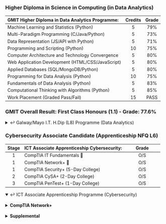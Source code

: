 ### Higher Diploma in Science in Computing (in Data Analytics)

| **GMIT Higher Diploma in Data Analytics Programme:**           | Credits | Grade   |
| :--------------------------------------------------------------|:-------:|:-------:|
| Machine Learning and Statistics (Python)                       | 5       | 79%     |
| Multi-Paradigm Programming (C/Java/Python)                     | 5       | 73%     |
| Data Representation (JS/API with Python)                       | 5       | 71%     |
| Programming and Scripting (Python)                             | 10      | 75%     |
| Computer Architecture and Technology Convergence               | 5       | 80%     |
| Web Application Development (HTML/CSS/JavaScript)              | 5       | 80%     |
| Applied Databases (SQL/MongoDB/Python)                         | 5       | 80%     |
| Programming for Data Analysis (Python)                         | 10      | 75%     |
| Fundamentals of Data Analysis (Python)                         | 5       | 83%     |
| Computational Thinking with Algorithms (Python)                | 5       | 85%     |
| Work Placement (Graded Pass/Fail)                              | 15      | PASS    |

### GMIT Overall Result: First Class Honours (1.1) - Grade: 77.6%

<details close>
	<summary>&#x21A9; Galway/Mayo I.T. H.Dip (L8) Programme (Data Analytics)</summary>

<!--
26/12/2021
"update repository ./mls-machine-learning-statistics - GMIT (Using Pandas with scikit-learn)."
-->
###### Machine Learning and Statistics { ["**mls**"](https://nbviewer.jupyter.org/github/SeanOhAileasa/mls-machine-learning-statistics/blob/main/mls-machine-learning-statistics.ipynb) : &#x1F4CC; } 

<!--
04/12/2021
"add repository ./mls-scikit-learn - An introduction to machine learning with scikit-learn."
-->
* { [``scikit-learn``](https://nbviewer.jupyter.org/github/SeanOhAileasa/mls-scikit-learn/blob/main/mls-scikit-learn.ipynb) : &#x1F6A7; }

	* { ["**Classification**"](https://nbviewer.org/github/SeanOhAileasa/pda-scikit-learn-classification/blob/main/pda-scikit-learn-classification.ipynb) : &#x1F6A7; }

	* { ["**Regression**"](https://nbviewer.org/github/SeanOhAileasa/mls-scikit-learn-regression/blob/main/mls-scikit-learn-regression.ipynb) : &#x1F6A7; }

	* { ["**Clustering**"](https://nbviewer.org/github/SeanOhAileasa/mls-scikit-learn-clustering/blob/main/mls-scikit-learn-clustering.ipynb) : &#x1F6A7; }

<!--
06/11/2021
"update repository ./mls-t-test - A t-test on some real-world data (sleep dataset). Overview of not just t-tests but an overview of the typical way to use statistics to do things like hypothesis testing (traditional old way of doing statistics)."
-->
* ``scipy-stats``
<!--
	* { ["**T-Test**"](https://nbviewer.org/github/SeanOhAileasa/mls-t-test/blob/main/mls-t-test.ipynb) : &#x1F6A7; }
-->
<!--
"add repository ./dcp-machine-learning-statistics - Statistical Thinking in Python (Part 1) (Graphical Exploratory Data Analysis)."
-->
* Supplemental Resources

	* { ["**DataCamp (Python)**"](https://nbviewer.org/github/SeanOhAileasa/dcp-python/blob/main/dcp-python.ipynb) : &#x1F6A7; } 

	* { ["**DataCamp (ML & Stats)**"](https://nbviewer.org/github/SeanOhAileasa/dcp-machine-learning-statistics/blob/main/dcp-machine-learning-statistics.ipynb) : &#x1F6A7; } 

<!--
"HOURS:1 - [README]: Complete and ready for submission."
-->
* End of Semester (Dec 2021):

	* { ["**Assessment**"](https://github.com/SeanOhAileasa/mls-scikit-learn-scipy-stats) : &#x1F4CC; }

<!--
09/01/2021
"update repository ./mpp-multi-paradigm-programming - GMIT Multi-Paradigm Programming module 30% MCS & written quiz completed."
-->
###### Multi-Paradigm Programming { ["**mpp**"](https://nbviewer.jupyter.org/github/SeanOhAileasa/mpp-multi-paradigm-programming/blob/main/mpp-multi-paradigm-programming.ipynb) : &#x1F4CC; }

<!--
20/12/2021
"update repository ./fubar-c - GMIT Multi-Paradigm Programming module Assessment: Link to repository mpp-multi-paradigm-programming."
-->
* { ["**C**"](https://nbviewer.jupyter.org/github/SeanOhAileasa/fubar-c/blob/main/fubar-c.ipynb) : &#x1F6A7; } 

<!--
"..."
-->
* { ["**Java**"](https://nbviewer.jupyter.org/github/SeanOhAileasa/fubar-java/blob/main/fubar-java.ipynb) : &#x1F6A7; }

<!--
22/12/2021
"update repository ./mpp-multi-paradigm-programming - GMIT Multi-Paradigm Programming module Assessment (Report) completed."
-->
* End of Semester (Dec 2021):

	* { ["**Assessment**"](https://nbviewer.org/github/SeanOhAileasa/mpp-multi-paradigm-programming/blob/main/mpp-multi-paradigm-programming.ipynb#Winter-21/22-Assessment) : &#x1F4CC; }

<!--
26/11/2021
"update repository ./drp-data-representation - Packages for APIs."
-->
###### Data Representation { ["**drp**"](https://nbviewer.jupyter.org/github/SeanOhAileasa/drp-data-representation/blob/main/drp-data-representation.ipynb) : &#x1F4CC; } 

<!--
05/01/2022
"update repository ./drp-app-server - Ooops password displayed (now changed). Updated: i. script db.py and ii. README."
-->
* { ["**App-server (``flask``)**"](https://nbviewer.org/github/SeanOhAileasa/drp-app-server/blob/main/drp-app-server.ipynb) : &#x1F4CC; }

<!--
26/11/2021
"update repository ./data-representation-courseware - Week 8 Quiz (Server side)." 
-->
* End of Semester (Dec 2021):

	* { ["**Assessment**"](https://github.com/SeanOhAileasa/data-representation-courseware) : &#x1F4CC; } 

###### Computational Thinking with Algorithms

<!--
22/05/2021
"update repository ./cta-analysing"
-->
* { ["**Analysing**"](https://nbviewer.jupyter.org/github/SeanOhAileasa/cta-analysing/blob/main/cta-analysing.ipynb) : &#x1F4CC; } 

<!-- 
23/08/2021
""
"update repository ./cta-recursion - Fix links."
-->
* { ["**Recursion**"](https://nbviewer.jupyter.org/github/SeanOhAileasa/cta-recursion/blob/main/cta-recursion.ipynb) : &#x1F4CC; } 

<!--
26/05/2021
"update repository ./cta-sorting"
-->
* { ["**Sorting**"](https://nbviewer.jupyter.org/github/SeanOhAileasa/cta-sorting/blob/main/cta-sorting.ipynb) : &#x1F4CC; } 

<!-- 
25/04/2021
"update repository ./cta-searching - Overview of binary search with performance comparison over linear search. Pseudocode along with iterative implementation (recursive implementation outstanding). Walkthrough of iterative and recursion approaches completed in Java."
-->
* { ["**Searching**"](https://nbviewer.jupyter.org/github/SeanOhAileasa/cta-searching/blob/main/cta-searching.ipynb) : &#x1F4CC; } 

<!--
26/05/2021
"add repository ./cta-benchmark-algorithms - Python application to benchmark five different sorting algorithms. In addition, the report introduces the algorithms chosen and discusses the results of the benchmarking process."
-->
* End of Semester (May 2021):

	* { ["**Project (pdf)**"](https://raw.githubusercontent.com/SeanOhAileasa/cta-benchmark-algorithms/main/Computational-Thinking-with-Algorithms-Project-2021.pdf) : &#x1F4CC; } 

		* { ["**Project (src)**"](https://github.com/SeanOhAileasa/cta-benchmark-algorithms) : &#x1F4CC; } 

###### Fundamentals of Data Analysis { ["**mls**"](https://nbviewer.jupyter.org/github/SeanOhAileasa/mls-machine-learning-statistics/blob/main/mls-machine-learning-statistics.ipynb) : &#x1F4CC; }

<!--
01/12/2021
"update repository ./fda-numerical - Exploratory Analysis."
-->
* Supplemental Resources

	* { ["**Numerical Reasoning**"](https://nbviewer.org/github/SeanOhAileasa/fda-numerical/blob/main/fda-numerical.ipynb) : &#x1F6A7; } 

* End of Semester (Dec 2020):

	* { ["**Tasks**"](https://nbviewer.jupyter.org/github/SeanOhAileasa/fda-tasks/blob/main/Fundamentals-of-Data-Analysis-Tasks-2020.ipynb) : &#x1F4CC; } 

	* { ["**Project**"](https://nbviewer.jupyter.org/github/SeanOhAileasa/fda-regression/blob/main/Fundamentals-of-Data-Analysis-Regression-2020.ipynb) : &#x1F4CC; } 

<!--
07/09/2021
"update repository ./fda-numerical - Simple averages."
-->

###### Programming for Data Analysis { ["**mls**"](https://nbviewer.jupyter.org/github/SeanOhAileasa/mls-machine-learning-statistics/blob/main/mls-machine-learning-statistics.ipynb) : &#x1F4CC; }

* End of Semester (Dec 2020):

	* { ["**Tasks**"](https://nbviewer.jupyter.org/github/SeanOhAileasa/pda-numpy-random/blob/main/Programming-for-Data-Analysis-Assignment-2020.ipynb) : &#x1F4CC; } 

	* { ["**Project**"](https://nbviewer.jupyter.org/github/SeanOhAileasa/pda-numpy-random-simulation/blob/main/Programming-for-Data-Analysis-Project-2020.ipynb) : &#x1F4CC; } 

###### Applied Databases

<!--
05/07/2021
"add repository ./adb-MySQL"
-->
* { ["**MySQL**"](https://nbviewer.org/github/SeanOhAileasa/adb-MySQL/blob/main/adb-MySQL.ipynb) : &#x1F4CC; }

<!--
06/07/2021
"add repository ./adb-mongodb"
-->
* { ["**MongoDB**"](https://nbviewer.org/github/SeanOhAileasa/adb-mongodb/blob/main/adb-mongodb.ipynb) : &#x1F4CC; }

* End of Semester (Aug 2020):

	* { ["**Project**"](https://github.com/SeanOhAileasa/adb-sql-mongodb) : &#x1F4CC; } 

</details>

### Cybersecurity Associate Candidate (Apprenticeship NFQ L6)

|Stage|**ICT Associate Apprenticeship Cybersecurity:**|&nbsp;&nbsp;&nbsp;&nbsp;&nbsp;&nbsp;&nbsp;&nbsp;Grade&nbsp;&nbsp;&nbsp;&nbsp;&nbsp;&nbsp;&nbsp;&nbsp;|
|:-----:| :-----------------------------------------------|:-----:|
| 1     | CompTIA IT Fundamentals &#x1F6A7;               | O/S   |
| 1     | CompTIA Network+ &#x1F6A7;                      | O/S   |
| 1     | CompTIA Security+ (5-Day College)               | O/S   |
| 2     | CompTIA CySA+ (2-Day College)                   | O/S   |
| 3     | CompTIA PenTest+ (1-Day College)                | O/S   |

<details open>
	<summary>&#x21A9; ICT Associate Apprenticeship Programme (Cybersecurity)</summary> <br/>

<details close>
	<summary><b>CompTIA Network+</b></summary>
<!--	
- { ["**CompTIA Network+**"](https://github.com/SeanOhAileasa/nkp) : &#x1F6A7; }
-->
<!--
21/01/2022
"add repository ./nkp-cloud-concepts - Cloud Concepts."
"add repository ./nkp-concepts-and-characteristics-of-networking - Concepts and Characteristics of Networking."
"add repository ./nkp-network-services - Network Services."
"add repository ./nkp-network-topologies - Network Topologies."
"add repository ./nkp-osi-layers - OSI Layers."
"add repository ./nkp-ports-and-protocols - Ports and Protocols."
"add repository ./nkp-subnetting-and-supernetting - Subnetting and Supernetting."
"add repository ./nkp-wireless-technologies - Wireless Technologies."
-->
<!--
22/01/2022
"add repository ./nkp-networking-devices - Networking Devices."
-->
<!--
24/01/2022
"add repository ./nkp-advanced-networking - Advanced Networking."
-->
<!--
25/01/2022
"add repository ./nkp-network-storage-virtualization - Network Storage and Virtualization."
-->
<!--
27/01/2022
"add repository ./nkp-wide-area-network - Wide Area Network."
"add repository ./nkp-documentation-diagram-types - Documentation and Diagram Types."
--->
<!--
02/02/2022
"add repository ./nkp-disaster-recovery - Disaster Recovery."
"add repository ./nkp-scanning-monitoring-patching - Scanning and Monitoring and Patching."
--->
<!--
05/02/2022
"add repository ./nkp-remote-access-methods - Remote Access Methods."
"add repository ./nkp-physical-security-devices - Physical Security Devices."
"add repository ./nkp-authentication-access-control - Authentication and Access Control."
--->
<!--
09/02/2022
"add repository ./nkp-wireless-security - Wireless Security."
-->
<!--
10/02/2022
"add repository ./nkp-network-attacks - Network Attacks"
"add repository ./nkp-network-device-hardening - Network Device Hardening."
--->
<!--
16/02/2022
"add repository ./nkp-mitigation-techniques - Mitigation Techniques."
-->
<!--
17/02/2022
"add repository ./nkp-network-service-issues - Network Service Issues."
"add repository ./nkp-network-troubleshooting - Network Troubleshooting."
-->
<!--
19/02/2022
"add repository ./nkp-network-troubleshooting-tools - Network Troubleshooting Tools."
"add repository ./nkp-wired-connectivity-issues - Wired Connectivity Issues."
"add repository ./nkp-cabling-solutions - Cabling Solutions."
"add repository ./nkp-wireless-connectivity-issues - Wireless Connectivity Issues."
"add repository ./nkp-policies-best-practice-guidelines - Policies and Best Practice Guidelines."
-->

<details open>
	<summary>Network Concepts &#x21A9;</summary>

- { ["**Ports and Protocols**"](https://github.com/SeanOhAileasa/nkp-ports-and-protocols) : &#x1F6A7; }

- { ["**OSI Layers**"](https://github.com/SeanOhAileasa/nkp-osi-layers) : &#x1F6A7; }

- { ["**Concepts and Characteristics of Networking**"](https://github.com/SeanOhAileasa/nkp-concepts-and-characteristics-of-networking) : &#x1F6A7; }

- { ["**Subnetting and Supernetting**"](https://github.com/SeanOhAileasa/nkp-subnetting-and-supernetting) : &#x1F6A7; }

- { ["**Network Topologies**"](https://github.com/SeanOhAileasa/nkp-network-topologies) : &#x1F6A7; }

- { ["**Wireless Technologies**"](https://github.com/SeanOhAileasa/nkp-wireless-technologies) : &#x1F6A7; }

- { ["**Cloud Concepts**"](https://github.com/SeanOhAileasa/nkp-cloud-concepts) : &#x1F6A7; }

- { ["**Network Services**"](https://github.com/SeanOhAileasa/nkp-network-services) : &#x1F6A7; }

- { ["**Cabling Solutions**"](https://github.com/SeanOhAileasa/nkp-cabling-solutions) : &#x1F6A7; }

<details close>
	<summary>Introduction to IP</summary>

- A Series of Moving Trucks <br/>
	- Road <br/>
		- Network Topology (Ethernet - DSL - Cable System) <br/>
	- Truck <br/>
		- Internet Protocol (IP) <br/>
			- OSI Layer 3 <br/>
				- Network <br/>
					- Routing Layer (IP Address - Router - Packet) <br/>
			- Ethernet Network <br/>
				- Ethernet Header <br/>
				- Ethernet Payload <br/>
					- IP Traffic <br/>
						- IP Payload <br/>
							- TCP (or UDP) [OSI Layer 4 - Transport] <br/>
								- TCP Payload <br/>
									- HTTP Data (ex. Web Browsing) <br/>
				- Ethernet Trailer <br/>
				![Image: Ethernet Network](https://github.com/SeanOhAileasa/SeanOhAileasa/blob/master/rc/nkp/ip-protocol-ethernet-network.png?raw=true) <br/>
	- Box <br/>
		- Encapsulated - Transmission Control Protocol (TCP) and User Datagram Protocol (UDP) <br/>
			- Multiplexing <br/>
				- Use Multiple Applications Simultaneously
		- Transmission Control Protocol (TCP) <br/>
		![Image: UDP](https://github.com/SeanOhAileasa/SeanOhAileasa/blob/master/rc/nkp/tcpiposi.png?raw=true) <br/>
			- Connection-oriented <br/>
				- Acknowledgement (``ACK``) <br/>
			- Reliable Delivery <br/>
				- Numbers the Data Sent <br/>
			- Flow Control <br/>
			![Image: TCP](https://github.com/SeanOhAileasa/SeanOhAileasa/blob/master/rc/nkp/tcp-data-ack.png?raw=true) <br/>	
		- User Datagram Protocol (UDP) <br/>
			- Connectionless <br/>
			- Unreliable Delivery <br/>
				- No Error Recovery <br/>
				- No Reording of Data or Retransmissions <br/>
			- No Flow Control <br/>
				- Sender determines amount of Data Transmitted <br/>
				![Image: UDP](https://github.com/SeanOhAileasa/SeanOhAileasa/blob/master/rc/nkp/udp-data.png?raw=true) <br/>			
		- Ports (Written on Box) <br/>
			- IPv4 Sockets <br/>
				- Information Sent <br/>
					- Server IP Address <br/>
						- Protocol (TCP or UDP) <br/>
							- Server Application Port Number <br/>
					- Client IP Address <br/>
						- Protocol (TCP or UDP) <br/>
							- Client Prot Number <br/>
			- Groups <br/>
				- Non-ephemeral (Non-Temporary - Permanent) <br/>
					- Server ("well known") <br/>
						- ``0 - 1023`` <br/>
				- Ephemeral (Temporary) <br/>
					- Client (Real-time) <br/>
						- ``1024 - 65535`` <br/>
			- TCP and UDP Ports Numbers 
				- ``0 - 65535`` <br/>
					- No Conflict <br/>
	- Data <br/>
		- Application <br/>
			- TCP versus UDP <br/>
	- Internet Control Message Protocol (ICMP) <br/>
		- Administration <br/>
			- Carried by IP <br/>
				- Not used for Data Transfer <br/>
					- Text Messaging between Devices (ex. Time-To-Live Expired) <br/>
</details>

<details close>
	<summary>Common Ports</summary>

- Telecommunication Network (Telnet) ``tcp/23`` <br/>
- Secure Shell (SSH) ``tcp/22`` <br/>
- Domain Name System (DNS) ``udp/53`` <br/>
- [Email Transfer] Simple Mail Transfer Protocol (SMTP) ``tcp/25``  <br/>
	- (Email Receive: IMAP4 ``tcp/143`` - POP3 ``tcp/110``) <br/>
- Secure File Transfer Protocol (SFTP) ``tcp/22``  <br/>
	- (Encrypted SSH Protocol as the underlying communication) <br/>
- File Transfer Protocol ``tcp/20`` (active mode data) ``tcp/21`` (control) <br/>
- Trival File Transfer Protcol ``udp/69``	 <br/>
- Dynamic Host Configuration Protocol (DHCP) ``udp/67`` ``udp/68`` <br/>
- Hypertext Transfer Protocol (HTTP) ``tcp/80``  <br/>
	- Hypertext Transfer Protocol Secure (HTTPS) ``tcp/443`` <br/>
- Simple Network Management Protocol (SNMP) ``udp/161`` <br/>
- Remote Desktop Protocol (RDP) ``tcp/3389`` <br/>
- Network Time Protocol (NTP) ``udp/123`` <br/>
- Session Initiation Protocol (SIP) ``tcp/5060`` ``tcp/5061`` <br/>
- Server Message Block (SMB) ``tcp/445`` <br/>
	(Common Internet File System - CIFS) <br/>
- [Email Receive] Post Office Protocol v3 (POP3) ``tcp/110`` <br/>
	- [Email Receive] Internet Message Access Protocol v4 (IMAP4) ``tcp/143`` <br/>
- Lightweight Directory Access Protocol (LDAP) ``tcp/389`` <br/>
	- Lightweight Directory Access Protocol Secure (LDAPS) ``tcp/636`` <br/>
- H.323 ``tcp/1720`` <br/>
</details>

<details close>
	<summary>Understanding Open Systems Interconnection (OSI) Model</summary>

- OSI Protocol Suite (OSI Model built based on these OSI Protocols) <br/>
	- Guide [thus the term "Model"] <br/>
		- The OSI Model <br/>
			- Layer 1 Physical Layer [``!=``Protocols] <br/>
				- Network Physics [Signaling / Cabling / Connectors] - [NIC - Cable - Hub] <br/>
					- Problems <br/>
						- Fix Cabling - Punch-downs <br/>
						- Run Loopback Test - Test and/or replace Cables - Swap Adapter Cards <br/>
			- Layer 2 Data Link Layer ["switching"] - [Frame - MAC Address - EUI-48 - EUI-64 - Switch] <br/>
				- Network Basic Language [Foundation of Communication] <br/>
				- Data Link Control (DLC) Protocols <br/>
					- Media Access Control (MAC) Address on an Ethernet Network <br/>
			- Layer 3 Network Layer ["routing"] - [IP Address - Router - Packet] <br/>
				- Internet Address (IP) <br/>
					- Fragments Frames [Traverse different Networks]
					- IP Fragmentation <br/>
						- Multiples of ``8``
							- No. Fragmentation offset bits in IP Header <br/>
			- Layer 4 Transport Layer ["post office"] - [TCP Segment - UDP Datagram] <br/>
				- Parcels & Letters <br/>
				- Transmission Control Protocol (TCP) or User Datagram Protocol (UDP) <br/>
			- Layer 5 Session Layer - [Control Protocols - Tunnelling Protocols] <br/>
				- Communication Management between Devices [Start / Stop / Restart] <br/>
					- Duplex [Full / Half] <br/>
			- Layer 6 Presentation Layer [Often combined with Application Layer] - [SSL / TLS] <br/>
				- Character Encoding <br/>
				- Application Encryption <br/>
			- Layer 7 Application Layer [User Sees] <br/>
				- HTTP <br/>
				- FTP <br/>
				- DNS <br/>
				- POP3 <br/>
	        ![Image: OSI Model](https://github.com/SeanOhAileasa/SeanOhAileasa/blob/master/rc/nkp/osi-model.png?raw=true) <br/>			
			- Wireshark <br/>
</details>

<details close>
	<summary>Introduction to Ethernet</summary>

- Small Office/Home Office (SOHO) Local Area Network (LAN) <br/>
- Enterprise Network <br/>
- Ethernet Frame [Packet Analyser] <br/>
	- Preamble [``7`` bytes] <br/>
		- ``101010...`` <br/>
	- Start Frame Delimiter (SFD) [``1`` byte] <br/>
		- ``1010101011`` <br/>
	- Destination MAC Address [``6`` bytes] <br/>
	- Source MAC Address [``6`` byte] <br/>
	- Type [EtherType] - [``2`` bytes] <br/>
	- Payload - [``46-1500`` bytes] <br/>
		- IP - TCP (or UDP) <br/>
	- Frame Check Sequence (FCS) <br/>
		- CRC - Checksum of Frame <br/>
- Media Access Control (MAC) Address <br/>
	- Physical Address of Network Adaptor <br/>
		- Unique to a Device <br/>
	- 48-bits [``6`` bytes] - [Hexadecimal] <br/>
		- Organisationally Unique Identifier (OUI) [1st Half] <br/>
			- Manufacturer <br/>
		- Network Interface Controller-Specific [2nd Half] <br/>
			- Serial No. <br/>
- Connect Ethernet Device to a Network <br/>
	- Configuration Parameters <br/>
		- Duplex <br/>
			- Half-duplex <br/>
				- Device ``!=`` Send/Receive Simultaneously <br/>
					- Send Only or Receive Only <br/>
				- Hub - [All Traffic to All Devices] <br/>
					- Communicate Simultaneously <br/>
						- Frames create a Collision <br/>
							- Wait Random Time <br/>
								- Retry Communication <br/>
						- CSMA/CD [``!=`` Used Today] <br/>
							- CS (Carrier Sense) <br/>
								- Ethernet Adaptor Listens for available Carrier <br/>
									- Send Frame to Network <br/>
							- MA (Multiple Access) <br/>
								- ``>1`` Devices on Network <br/>
							- CD (Collision Detect) <br/>
								- Communicate Simultaneously [Collision] <br/>
									- Identify Collision <br/>
										- Transmit a Jam Signal [Everyone Knows] <br/>
										- Wait Random Time <br/>
				- Switch Interfaces <br/>
					- Usually only when Connecting another Half-duplex Device <br/>
			- Full-duplex  <br/>
				- Device ``==`` Send/Receive Simultaneously <br/>
					- Switch + Endstation Configured Correctly <br/>
				- Switch Interface <br/>
					- Determines Intelligently Traffic <br/>
						- Source creates Ethernet Frame [MAC Address] <br/>
							- Frame to Switch <br/>
								- Lookup Function [MAC in Table] <br/> 
				- Wireless  <br/>
					- CSMA/CA (Collison Avoidance) <br/>
						- Collision Detection not Possible <br/>
							- Sending Station <br/>
								- ``!=`` "hear" other Station <br/>						 
						- Hidden Node Problem <br/>
							- Station A can hear the Access Point <br/>
								- Station B can hear the Access Point <br/>
									- Station A cannot hear Station B <br/>
						- Send Data <br/>
							- Ready to Send (RTS) <br/>
								- "I'm Ready" <br/>
							- Clear to Send (CTS) <br/>
								- "You're Clear" <br/>
</details>

<details close>
	<summary>Network Switching Overview</summary>

- Switching <br/>
	- Forwarding or Dropping Frames  <br/>
		- Based on Destination MAC Address <br/>
	- Constantly Update [Table - from Source] <br/>
		- MAC Addresses <br/>
		- Associated Interfaces <br/>
	- Prevent Network Loops  <br/>
		- Spanning Tree Protocol (STP) <br/>
- Frame Switching <br/>
	- Fast Ethernet ``F``  <br/>
		- Slot (Card) ``F#``  <br/>
			- Interface (Device) ``F#/#`` [MAC Address] <br/>
	- Table [within Switch] <br/>
		- List of seen MAC Addresses <br/>
		- List of associated Output Interfaces <br/>
- Frame Switching between Switches <br/>
	- Independent Table (each Switch) <br/>
		- List of MAC Addresses <br/>
		- List of Output Interfaces <br/>
- Learn the MACs (Incoming Traffic - Note Source) <br/>
	- Flooding Unknown MACs <br/>
		- Send Frame to All <br/>
	- No Flooding of MACs <br/>
- Address Resolution Protocol (ARP) <br/>
	- Broadcast [Determine MAC Address based on IP Address] <br/>
		- Packet Analyzer <br/>
		- Command Line ``arp -a`` <br/>
</details>

<details close>
	<summary>Collision Domains and Broadcast Domains</summary>

- Collision Domains [Half-duplex Networks] <br/>
	- Collision [Hub] <br/>
		- Normal Process (Network Communication) <br/>
	- CSMA/CD <br/>
		- Carrier Sense Multiple Access (CSMA) <br/>
			- Network Stations Listening <br/>
				- Determine if able to Communication <br/>
		- Collison Detection (CD) <br/>
			- Network Stations recognise Collision Occurred <br/>
				- Clear Network [Sending Jam Signal] <br/>
					- Retransmit <br/>
	- Historial Footnote [One Big Segment] <br/>
		- Coax Network <br/>
			- Stations Connected on same Cable <br/>
		- Ethernet Hub <br/>
			- Stations Connected to Central Device <br/>
	- Segment different Networks (Segment out Collision Domains) <br/>
		- Switch (or Bridge) <br/>
			- Each side of Switch a different Collision Domain <br/>
	- Modern Footnote <br/>
		- Switch (Collision Domains Removed) <br/>
			- Full-duplex <br/>
				- Stations can Send / Receive Simultaneously <br/>
					- No Concern of a Collision <br/>
					![Image: Collision Domains](https://github.com/SeanOhAileasa/SeanOhAileasa/blob/master/rc/nkp/collision-domains.png?raw=true) <br/>
- Broadcast Frames (Different to Collisions) [Necessary Evil] <br/>
	- Send Broadcast Address <br/>
		- Spread the Word (All must Know) <br/>
			- Address Resolution Protocol (ARP) Requests <br/>
			- Operating System Notifications <br/>
			- Some Dynamic Routing Protocols <br/>
				- Advertise Available Network Routes <br/>
- Broadcast Domains <br/>
	- Switch Network [Switch / Bridge] <br/>
		- All See Broadcast <br/>
	- Router <br/>
		- Separating Network <br/>
			- Block Broadcast <br/>
	- Segment Network 
		- Segmenting Broadcasts [Particular Broadcast Domain] <br/>
		![Image: Broadcast Domains](https://github.com/SeanOhAileasa/SeanOhAileasa/blob/master/rc/nkp/broadcast-domains.png?raw=true) <br/>
</details>

<details close>
	<summary>Unicasts and Broadcasts and Multicasts</summary>

- Unicast [One Station to One Station] <br/>
	- One-to-One Relationship <br/>
		- Web Browsing Session <br/>
		- File Transfers <br/>
	- Scale Issues <br/>
		- Not Optimal for Streaming Media <br/>
- Broadcast [One Station to All at Once] <br/>
	- Broadcast Domain [Limit Scope - Subnet] <br/>
		- Routing Updates & OS Communication <br/>
		- IPv4 <br/>
			- Address Resolution Protocol ``ARP`` Request <br/>
		- Broadcast Frames <br/>
			- Slow Network Performance <br/>
		- IPv6 [``!=`` Broadcast] <br/>
			- Multicast [Compromise between Unicast & Broadcast] <br/>
				- One-to-Many Relationship [Delivery to Interested Systems] <br/>
					- Multimedia Delivery <br/>
					- Stock Exchanges <br/>
				- Specialised [Limited Scope] <br/>
					- Scale Issues <br/>
						- Infrastructure Devices <br/>
							- Understand Multicast <br/>
						- End-devices <br/>
							- Subscribe / View Multicast Information] <br/>
</details>

<details close>
	<summary>Protocol Data Unit (PDU)</summary>

- Unit of Information (Transmission) [Sent at a particular OSI Layer] <br/>
	- Switch <br/>
		- PDU <br/>
			- Ethernet <br/>
				- Frame of Data [No Knowledge of its Contents] <br/>
	- IP <br/>
		- PDU <br/>
			- Packet of Data <br/>
	- TCP <br/>
		- PDU <br/>
			- TCP Segment <br/>
	- UDP <br/>
		- PDU <br/>
			- UDP Datagram <br/>
- Source to Destination <br/>
	- Encapsulation <br/>
		- OSI Layer [7, 6, & 5] <br/>
			- Data Associated with Application <br/>
		- OSI Layer [4]  <br/>
			- Add TCP Header <br/>
				- PDU Included (within TCP Packet) [Contains Application Information] <br/>
		- OSI Layer [3]  <br/>
			- Add IP Header <br/>
				- PDU Included [Contains TCP Header & Application Information]
		- OSI Layer [2] <br/>
			- MAC Addresses (Encapsulate Data Link Frame) <br/>
		- OSI Layer [1]  <br/>
			- Send Across the Network <br/>
	- Decapsulation [Frame on other side of Network] <br/>
		- OSI Layer [2] <br/>
			- Data Link Frame <br/>
				- Strip off Headers [Frame Header / IP Header / TCP Header] <br/>
					- Application PDU for Destination <br/>
					![Image: PDU](https://github.com/SeanOhAileasa/SeanOhAileasa/blob/master/rc/nkp/pdu-encapsulation-decapsulation.png?raw=true) <br/>
- Maximum Transmission Unit (MTU) <br/>
	- Determines Maximum Size of IP Fragment sent across Network <br/>
		- Without Fragmenting the Data <br/>
	- Fragmentation [Negative Impact on Communication Efficiency] <br/>
		- Takes Time [Fragment Packet into Smaller Pieces] <br/>
		- Lose Fragments [Loses Entire Packet] <br/>
			- Retransmit all Fragments <br/>
		- Sometimes Do Not Know its Happening <br/>
			- MTU Size Unknown [One End of Network to the Other] <br/>
				- Commonly Automated when Session is Established <br/>
					- Internet Control Message Protocol (ICMP) Filtered [Often Inaccurate] <br/>
						- Requiring Manual Configuration [MTU Values] <br/>
		- Build Ethernet Frame (Fragmentation affects the Information) <br/>
			- TCP Data [1460 bytes]  <br/>
				- TCP Header [20 bytes] <br/>
					- IP Header [20 bytes] <br/>
			- Wrap Ethernet  <br/>
				- [14 bytes - Header] <br/>
				- [4 bytes - Frame Check Sequence FCS] <br/>
			- Tunnel over Different Connection [VPN] <br/>
				- Hit Maximum Size (Ethernet Frame) [1500 bytes] <br/>
					- Fragment Data before sending through Tunnel <br/>
					![Image: Build Ethernet Frame](https://github.com/SeanOhAileasa/SeanOhAileasa/blob/master/rc/nkp/build-ethernet-frame.png?raw=true) <br/>
						- Fragments always mulitiples of ``8`` [# of Fragmentation Offset bits in IP Header] <br/>
	- Troubleshooting <br/>
		- Size usually Configured Once (not changed often) [Network Infrastructure Based] <br/>
		- Concern for Tunneled Traffic [VPN] <br/>
			- Additional Headers [Around the IP Information] <br/>
				- Now too Large for Ethernet Network [Requiring Fragmentation] <br/>
		- Applications that do not want its Data Fragmented <br/>
			- Don't Fragment (DF) <br/>
				- Special bit in IP Header [Do Not Fragment] <br/>
					- Message through Internet Control Message Protocol (ICMP) [DF Set] <br/>
			- Configure MTU [Without Fragmentation] <br/>
				- ``ping`` [Start with Maximum Size of ``1500`` bytes - Keep Lowering] <br/>
					- Maximum size of IP Packet [ICMP Header (``8`` bytes) & IP Header (``20`` byte) = ``1472``] <br/>
						- ``ping -f -l 1472 <ip address>`` [Windows] <br/>
							- ``-f`` <br/> 
								- ``!=`` Fragment <br/>
							- ``-l`` <br/>
								- Specify Link [``1472``] <br/>
							- ``<ip address>`` <br/>
								- Device on other side of the Communication <br/>
</details>

<details close>
	<summary>Network Segmentation</summary>

- Local Area Network <br/>
	- Physical <br/>
		- Group of Devices in the same Broadcast Domain <br/>
			- Switches (x2) <br/>
				- Broadcast Domains (x2) [Devices not aware of other Switches] <br/>
					- Segmentation via Physical Devices [No VLAN] <br/>
						- Difficult to Scale <br/>
						![Image: Devices in Same Broadcast Domain (Physical)](https://github.com/SeanOhAileasa/SeanOhAileasa/blob/master/rc/nkp/physical-segmentation.png?raw=true) <br/>
	- Logical [Segmentation within Switch] <br/>
		- Virtual LAN (VLAN) [Separated Logically] <br/>
		![Image: Devices in Same Broadcast Domain (Logical)](https://github.com/SeanOhAileasa/SeanOhAileasa/blob/master/rc/nkp/logical-segmentation.png?raw=true) <br/>
			- Configuration <br/>
				- Multiple Switches <br/>
					- Trunk [Physical Connection between Switches] <br/>
						- Transmit Multiple VLANs across Trunk <br/>
							- Standard ``802.1Q`` [``.1Q`` Trunk] <br/>
							![Image: VLAN Trunking](https://github.com/SeanOhAileasa/SeanOhAileasa/blob/master/rc/nkp/trunk.png?raw=true) <br/>
		- Ethernet Frame [Normal Frame] <br/>
			- Packet Analyser <br/>
				- Preamble [``7`` bytes] <br/>
					- ``101010...`` <br/>
				- Start Frame Delimiter (SFD) [``1`` byte] <br/>
					- ``1010101011`` <br/>
				- Destination MAC Address [``6`` bytes] <br/>
				- Source MAC Address [``6`` byte] <br/>
				- Type [EtherType] - [``2`` bytes] <br/>
				- Payload - [``46-1500`` bytes] <br/>
					- IP - TCP (or UDP) <br/>
				- Frame Check Sequence (FCS) <br/>
					- CRC - Checksum of Frame <br/>	
			- Identify Frame Source & Destination [Fit VLAN Information within Frame] <br/>
				- Add VLAN Field [Sending Information over Trunk] <br/>
					- VLAN Header [Specify Destination VLAN] <br/>
						- Packet Analyser [``12`` bits = 4094 VLANs] <br/>
						- Cisco Switches <br/>
							- Normal Range [``1`` to ``1005``] <br/>
							- Extended Range [``1006`` to ``4094``] <br/>
						- Other Switches [``1`` to ``4094``] <br/>
						- Reserved VLAN Numbers [``0`` & ``4095``] <br/>
							- Cannot Specify as separate VLANs on Switch <br/>
			- Trunking Process <br/>
				- Information sent to the ``.1Q`` Interface <br/>
					- Add VLAN Information to the Frame <br/>
						- Sent across Trunk <br/>
				- Other Side VLAN Tag taken out of Frame <br/>
					- Sent to appropriate VLAN <br/>
			- Trunk [No Longer Used]  <br/>
				- Inter-Switch Link (ISL) <br/>
</details>

<details close>
	<summary>Spanning Tree Protocol</summary>

- Ethernet Switches [Connect via Single Cable] <br/>
	- Second Cable [Creates Loop between both Switches] <br/>
		- No Counting Mechanism at the MAC Layer [Until Cable Pulled out of a Switch] <br/>
			- Sending Traffic back and forth Forever <br/>
				- Break Network <br/>
- Loop Protection <br/>
	- Spanning Tree Protocol (STP) <br/>
		- Standards <br/>
			- ``802.1D`` <br/>
		- Prevent Loops (Bridged [Switched] Networks) <br/>
			- MAC Layer <br/>
		- Port Configured to use STP <br/>
			- States <br/>
				- Blocking <br/>
					- ``!=`` Forwarding to Prevent Loop <br/>
				- Listening <br/>
					- ``!=`` Forwarding & Cleaning the MAC Table <br/>
				- Learning <br/>
					- ``!=`` Forwarding & Adding to the MAC Table <br/>
				- Forwarding <br/>
					- Data Passes Through (Fully Operational) <br/>
				- Disabled <br/>
					- Administrator Turns Off Port <br/>
		- Configured (Automatically - May take Longer Path Traversal) Interfaces <br/>
			- Root Switch [x1 on any STP Network] <br/>
				- Root Port (RP) <br/>
					- Other Switches [Interface closest to Root Switch designated Root Port] <br/>
						- Allows Traffic to Traverse Particular Interface <br/>
							- Other Interface <br/>
								- Traffic Allowed to Traverse <br/>
									- Designated Port (DP) <br/>
							- Port STP Disabled [Prevent Loop] <br/>
								- Blocked Port (BP) <br/>
								![Image: STP Network](https://github.com/SeanOhAileasa/SeanOhAileasa/blob/master/rc/nkp/stp-network.png?raw=true) <br/>
		- Switch Fails or Link Disconnected <br/>
			- Converge Network & Restructure Devices [Reconfigure through STP] <br/>
				- Maintains Loop Free Environment <br/>
					- Convergence Process [Network Back] <br/>
						- ``30`` to ``50`` Seconds <br/>
				![Image: Switch or Link Fails then STP Reconfigures](https://github.com/SeanOhAileasa/SeanOhAileasa/blob/master/rc/nkp/link-broken-stp-reconfigure.png?raw=true) <br/>
	- STP Updated <br/>
		- Rapid Spanning Tree Protocol (RSTP) <br/>
			- Standard <br/>
				- ``802.1w`` <br/>
					- Convergence Process [Network Back] <br/>
						- 	``6`` Seconds <br/>
					- Backwards-compatible with ``802.1D`` STP [Mix in Network] <br/>
					- Update not Wholesale Change <br/>
</details>

<details close>
	<summary>Switch Interface Properties</summary>

- Interface Configuration <br/>
	- Ethernet <br/>
		- Speed [10 / 100 / 1000 or Faster Ethernet] & Duplex [Half / Full] <br/>
			- Setting must Match at both Sides [Automatic or Manual] <br/>
		- IP Address [Particular Interface] <br/>
			- Layer 3 Interfaces [on a Router] <br/>
			- VLAN Interfaces [Access to particular VLAN on a Switch] <br/>
			- Management Interfaces <br/>
			- Workstation <br/>
				- IP Address <br/>
				- Subnet Mask / CIDR Block <br/>
				- Default Gateway <br/>
				- DNS (Optional) <br/>
	- Switch <br/>
		- VLAN Interface [Determine Membership] <br/>
			- Assign VLAN # to Interface Connected to Device [Port assigned a VLAN] <br/>
		- Designated Trunk Interfaces <br/>
			- Specify as a Trunk Interface [Connecting Switches Together] <br/>
			- Specify VLANs allowed to Communicate via Trunk <br/> 
		- Switch Tagged Frame [Information] <br/>
			- VLAN Number <br/>
				- VLAN Tag Removed from Frame on other Side <br/> 
					- Frame Placed on the Proper VLAN <br/>
		- Switch Untagged Frame <br/>
			- Send Management Frames [Common] <br/>
				- Default or Native VLAN <br/>
					- Traffic on particular VLAN ``!=`` Tag Added going across Trunk <br/>
					![Image: Trunk](https://github.com/SeanOhAileasa/SeanOhAileasa/blob/master/rc/nkp/trunk.png?raw=true) <br/>
		- Demilitarised Zone (DMZ) [Additional Layer of Security] <br/>
			- Access from Outside [Access Certain Resources within DMZ] <br/>
				- Prevents Access to Internal Network [Devices] <br/>
				![Image: Demilitarised Zone](https://github.com/SeanOhAileasa/SeanOhAileasa/blob/master/rc/nkp/dmz.png?raw=true) <br/>
		- Ethernet Cable [Switch Power over Ethernet (PoE)] <br/>
			- Data Connection <br/>
				- Power [x1 Wire for Network & Electricity] <br/>
					- Power over Ethernet (PoE) [Power Difficulty due to Location] <br/>
						- VoIP Phone <br/>
						- Wireless Access Point (AP) <br/>
						- Remote Camera [Security] <br/>
					- Switch provides Power [Power over Ethernet (PoE)] <br/>
						- Endspan Power over Ethernet Connection [Built-in Power] <br/>
						- Switch ``!=`` Power over Ethernet (PoE) Capability <br/>
							- Midspan [Power Injector in the Middle of the Communication] <br/>
						- Power Modes [Power over Ethernet (PoE)] <br/>
							- A <br/>
								- Power on same Wires used for Data <br/>
							- B <br/>
								- Spare Wires used for the Power <br/>
						- Specification [PoE] <br/>
							- PoE IEEE ``802.3af-2003`` <br/>
								- Original [Part of ``802.3`` Ethernet Standard] <br/>
								- DC Power [Over PoE Connection] <br/>
									- ``15.4W`` <br/>
									- ``350mA`` [Maximum Current] <br/>
							- PoE+ IEEE ``802.3at-2009`` <br/>
								- Updated [Part of ``802.3`` Ethernet Standard)] <br/>
								- DC Power [Over PoE Connection] <br/>
									- ``25.5W`` <br/>
									- ``600mA`` [Maximum Current] <br/>
	- Port Mirroring <br/>
		- Connect Monitoring Device [Switch Port Analyser (SPAN)] <br/>
			- Traffic Examination [Copy] <br/>
				- Send to Monitoring Device <br/>
		- Intrusion Prevention System (IPS) <br/>
			- Configure IPS Switch [Be a Port Mirror (SPAN Port)] <br/>
				- Create Tapped Connection [Copy] <br/>
					- Data to Destination <br/>
					- Copy of Data sent to IPS <br/>
</details>

<details close>
	<summary>Static and Dynamic Routing</summary>

- Send IP Packets [Across Network] <br/>
	- Forwarding Decisions [Based on Destination IP Address] <br/>
- Routing [Knows the Next Step] <br/>
	- Packet asks for Directions [Every Hop Along the Way] <br/>
		- Directions (Steps) held in a Routing Table <br/>
	- Static Routing [Define List of Available Routes] <br/>
		- Administrator Define the Routes Manually <br/>
			- Advantages <br/>
				- Small/Simple Network [Easier if Statically Routed] <br/>
				- No Overhead from Routing Protocols <br/>
					- CPU <br/>
					- Memory <br/>
					- Bandwidth <br/>
				- Remote Sites [Sub Networks] <br/>
					- One way to send Data <br/>
				- Consider to be Secure  <br/>
					- No Routing Protocols Analysing how Traffic is Forwarded <br/>
			- Disadvanges <br/>
				- Difficult to Administer on Larger Networks <br/>
				- No Automatic Method to prevent Routing Loops <br/>
				- Link down (Network Change) requires Manual Reconfiguration <br/>
					- No Automatic Routing if Outage Occurs <br/>
		- Configuration [x2 Static Routes] <br/>
			- Table Update [Perspective of Particular Router (Router 1)] <br/>
				- Network Address (Sam) [Route] <br/>
					- ``10.10.20.0/24`` [Network of Jack] <br/>
						- Router Address [Next Hop] <br/>
							- ``10.10.40.2/24`` [Hop to Jack] <br/>					
					- ``10.10.30.0/24`` [Network of Teal'c] <br/>
						- Router Address [Next Hop] <br/>
							- ``10.10.50.2/24`` [Hop to Teal'c] <br/>
				![Image: Static Routes](https://github.com/SeanOhAileasa/SeanOhAileasa/blob/master/rc/nkp/static-routes.png?raw=true) <br/>
	- Dynamic Routing <br/>
		- Routers Send Updates [(Almost) Real-time] <br/>
			- Advantages <br/>
				- No Manual Route Calculations or Management <br/>
				- New Routers Populated Automatically <br/>
				- Very Scalable <br/>
			- Disadvantages <br/>
				- Uses bandwidth to send Updates <br/>
					- Overhead Required [CPU - Memory - Bandwidth] <br/>
				- Requires Some Inital Configuration <br/>
		- Configuration [Automatic] <br/>
			- Remote Routers <br/>
				- Send Routing Update [All other Routers] <br/>
					- Receiving Router [Table (Routing) Automatically Updated] <br/>
						- Routing Information Protocol Version 2 (RIPv2) Update <br/>
	- Gateway of Last Resort <br/>
		- Default Route [Special Static Route] <br/>
			- Configured inside Router <br/>
				- No Match <br/>
					- Then Send this Way <br/>
			- Router make no Traffic Routing Decisions <br/> 
				- Remote Site [Common] <br/>
					- Traffic [One-way] <br/>
						- Traffic Inside [Send Traffic Outside] <br/> 
						- Traffic Outside [Send Traffic Inside] <br/>
</details>

<details open>
	<summary>Interior Gateway Protocol (IGP) and Exterior Gateway Protocol (EGP)</summary>

- Interior Vs. Exterior <br/>
	- Autonomous System (AS) <br/>
		- Existing as an Independent Entity [Independent Network] <br/>
			- Group of IP Addresses under Common Control [IP Networks] <br/>
		- Point of Reference <br/>
			- Networks inside of our Control <br/>
			- Networks outside of our Control <br/>
- Interior Gateway Protocol (IGP) <br/>
	- Within Single Automous System (AS) [Internal] <br/>
		- ``!=`` Route between AS [Outside of our Control] <br/>
	- IPv4 [Dynamic Routing Protocols] <br/>
		- Open Shortest Path First Version 2 (OSPFv2) <br/>
		- Routing Information Protocol Version 2 (RIPv2) <br/>
		- Cisco Networks <br/>
			- Enhanced Interior Gateway Routing Protocol (EIGRP) <br/>
	- IPv6 [Dynamic Routing Protocols] <br/>
		- Open Shortest Path First Version 3 (OSPFv3) <br/>
		- Routing Information Protocol next generation (RIPng) <br/>
		- Enhanced Interior Gateway Routing Protocol (EIGRP) for IPv6 <br/>
- Exterior Gateway Protocol [Route Between AS] <br/>
	- Leverages IGP at the AS to handle Local Routing <br/>
	- Border Gateway Protocol (BGP) [Routing Protocol] <br/>
		- Connect to Internet <br/>
- Interior & Exterior Routing <br/>
	- Autonomous System (x4) <br/>
		- Running Protocols <br/>
			- Routing Information Protocol (RIP) <br/>
			- Enhanced Interior Gateway Routing Protocol (EIGRP) <br/>
			- Open Shortest Path First (OSPF) <br/>
			- Routing Information Protocol Version 2 (RIPv2) <br/>
		- Communicate Outside AS <br/>
			- Using Exterior Protocol [Border Gateway Protocol (BGP)] <br/>
				- Internet Connection <br/>
				- All Device [Route from One Side to the Other] <br/>
				![Image: Border Gateway Protocol (BGP)](https://github.com/SeanOhAileasa/SeanOhAileasa/blob/master/rc/nkp/bgp.png?raw=true) <br/>
</details>

</details> <!-- END (Network Concepts) -->

<details close>
	<summary>Infrastructure &#x21A9;</summary>

- { ["**Infrastructure**"](#) : &#x1F4CC; }

	- { ["**Networking Devices**"](https://github.com/SeanOhAileasa/nkp-networking-devices) : &#x1F6A7; }

	- { ["**Advanced Networking**"](https://github.com/SeanOhAileasa/nkp-advanced-networking) : &#x1F6A7; }

	- { ["**Network Storage and Virtualization**"](https://github.com/SeanOhAileasa/nkp-network-storage-virtualization) : &#x1F6A7; }

	- { ["**Wide Area Network**"](https://github.com/SeanOhAileasa/nkp-wide-area-network) : &#x1F6A7; }
</details> <!-- END (Infrastructure) -->

<details close>
	<summary>Network Operations &#x21A9;</summary>

- { ["**Network Operations**"](#) : &#x1F4CC; }

	- { ["**Documentation and Diagram Types**"](https://github.com/SeanOhAileasa/nkp-documentation-diagram-types) : &#x1F6A7; }

	- { ["**Disaster Recovery**"](https://github.com/SeanOhAileasa/nkp-disaster-recovery) : &#x1F6A7; }

	- { ["**Scanning and Monitoring and Patching**"](https://github.com/SeanOhAileasa/nkp-scanning-monitoring-patching) : &#x1F6A7; }

	- { ["**Remote Access Methods**"](https://github.com/SeanOhAileasa/nkp-remote-access-methods) : &#x1F6A7; }

	- { ["**Policies and Best Practice Guidelines**"](https://github.com/SeanOhAileasa/nkp-policies-best-practice-guidelines) : &#x1F6A7; }
</details> <!-- END (Network Operations) -->

<details close>
	<summary>Network Security &#x21A9;</summary>

- { ["**Network Security**"](#) : &#x1F4CC; }

	- { ["**Physical Security Devices**"](https://github.com/SeanOhAileasa/nkp-physical-security-devices) : &#x1F6A7; }

	- { ["**Authentication and Access Control**"](https://github.com/SeanOhAileasa/nkp-authentication-access-control) : &#x1F6A7; }

	- { ["**Wireless Security**"](https://github.com/SeanOhAileasa/nkp-wireless-security) : &#x1F6A7; }

	- { ["**Network Attacks**"](https://github.com/SeanOhAileasa/nkp-network-attacks) : &#x1F6A7; }

	- { ["**Network Device Hardening**"](https://github.com/SeanOhAileasa/nkp-network-device-hardening) : &#x1F6A7; }

	- { ["**Mitigation Techniques**"](https://github.com/SeanOhAileasa/nkp-mitigation-techniques) : &#x1F6A7; }
</details> <!-- END (Network Security) -->

<details close>
	<summary>Network Troubleshooting and Tools &#x21A9;</summary>

- { ["**Network Troubleshooting and Tools**"](#) : &#x1F4CC; }

	- { ["**Network Troubleshooting**"](https://github.com/SeanOhAileasa/nkp-network-troubleshooting) : &#x1F6A7; }

	- { ["**Network Troubleshooting Tools**"](https://github.com/SeanOhAileasa/nkp-network-troubleshooting-tools) : &#x1F6A7; }

	- { ["**Wired Connectivity Issues**"](https://github.com/SeanOhAileasa/nkp-wired-connectivity-issues) : &#x1F6A7; }

	- { ["**Wireless Connectivity Issues**"](https://github.com/SeanOhAileasa/nkp-wireless-connectivity-issues) : &#x1F6A7; }
</details> <!-- END (Network Troubleshooting and Tools) -->

</details> <!-- END (CompTIA Network+) -->

<br/>

<details close>
	<summary><b>Supplemental</b></summary>

<!-- 
### HSE Ransomware Research

17/05/2021
"add repository ./unc1878"
-->
<!--
### GMIT - Higher Diploma in Science in Computing (Software Dev.)

###### Supplemental Course Material (without Formal Assessment or Qualification) &#x1F6A7;

* { ["**Java**"](https://nbviewer.jupyter.org/github/SeanOhAileasa/fubar-java/blob/main/fubar-java.ipynb) : &#x1F4CC; }

10/06/2021
"add repository ./fubar-java"
-->
<!--
### GMIT - Certificate in Cybersecurity Operations (SPA - NFQ: L9)

###### Supplemental Course Material (without Formal Assessment or Qualification) &#x1F6A7;

* { ["**Python**"](https://nbviewer.jupyter.org/github/SeanOhAileasa/fubar-python/blob/main/fubar-python.ipynb) : &#x1F4CC; } 

14/07/2021
"update repository ./fubar-python"
-->

###### Case Studies (Self-Learning)

<!--
17/01/2022
"add repository ./hse-cyber-attack"
-->
* { ["**HSE Cyber Attack**"](https://github.com/SeanOhAileasa/hse-cyber-attack) : &#x1F6A7; }

###### Supplemental Resources (Self-Learning)

<!--
17/01/2022
"add repository ./cwe-app-server"
-->
* { ["**App-server (``flask``)**"](https://github.com/SeanOhAileasa/cwe-app-server) : &#x1F6A7; }

<!--
03/12/2021
"update repository ./mls-cyber-security - IOT Device Detection."
-->
* { ["**Machine Learning for Cyber Security**"](https://nbviewer.jupyter.org/github/SeanOhAileasa/mls-cyber-security/blob/main/mls-cyber-security.ipynb) : &#x1F6A7; } 

* { ["**App-server (``flask``)**"](https://github.com/SeanOhAileasa/cwe-app-server) : &#x1F6A7; }

<!--
03/12/2021
"update repository ./mls-cyber-security - IOT Device Detection."
-->
* { ["**Machine Learning for Cyber Security**"](https://nbviewer.jupyter.org/github/SeanOhAileasa/mls-cyber-security/blob/main/mls-cyber-security.ipynb) : &#x1F6A7; } 

###### Programming Languages for Cybersecurity (Self-Learning)

<!--
"..."
-->
* { ["**Python**"](https://nbviewer.jupyter.org/github/SeanOhAileasa/fubar-python/blob/main/fubar-python.ipynb) : &#x1F6A7; }

</details> <!-- END (Supplemental) -->

</details> <!-- END (ICT Associate Apprenticeship Programme (Cybersecurity)) -->